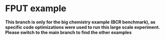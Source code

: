 # FPUT example

**This branch is only for the big chemistry example (BCR benchmark), as specific code optimizations were used to run this large scale experiment. Please switch to the main branch to find the other examples**

